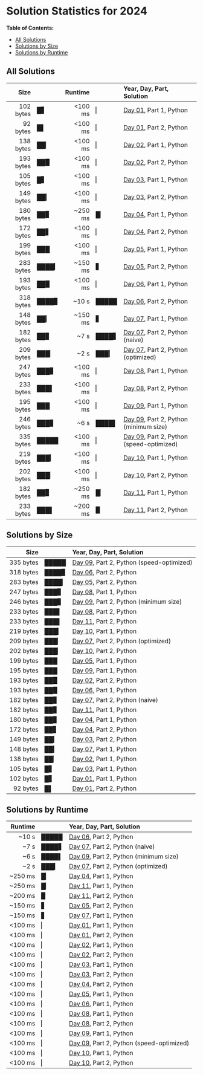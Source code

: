 # Solution Statistics for 2024
<!-- automatically generated file, do not edit! -->
**Table of Contents:**
- [All Solutions](#all-solutions)
- [Solutions by Size](#solutions-by-size)
- [Solutions by Runtime](#solutions-by-runtime)


## All Solutions

|       Size |       | Runtime |       | Year, Day, Part, Solution
|-----------:|:------|--------:|:------|:-------------------------
|  102 bytes | █▋    | <100 ms | ▏     | [Day 01](01), Part 1, Python
|   92 bytes | █▌    | <100 ms | ▏     | [Day 01](01), Part 2, Python
|  138 bytes | ██▏   | <100 ms | ▏     | [Day 02](02), Part 1, Python
|  193 bytes | ██▉   | <100 ms | ▏     | [Day 02](02), Part 2, Python
|  105 bytes | █▋    | <100 ms | ▏     | [Day 03](03), Part 1, Python
|  149 bytes | ██▎   | <100 ms | ▏     | [Day 03](03), Part 2, Python
|  180 bytes | ██▊   | ~250 ms | █▏    | [Day 04](04), Part 1, Python
|  172 bytes | ██▋   | <100 ms | ▏     | [Day 04](04), Part 2, Python
|  199 bytes | ███   | <100 ms | ▏     | [Day 05](05), Part 1, Python
|  283 bytes | ████▎ | ~150 ms | ▋     | [Day 05](05), Part 2, Python
|  193 bytes | ██▉   | <100 ms | ▏     | [Day 06](06), Part 1, Python
|  318 bytes | ████▊ |   ~10 s | █████ | [Day 06](06), Part 2, Python
|  148 bytes | ██▎   | ~150 ms | ▋     | [Day 07](07), Part 1, Python
|  182 bytes | ██▊   |    ~7 s | ████▋ | [Day 07](07), Part 2, Python (naive)
|  209 bytes | ███▏  |    ~2 s | ███▎  | [Day 07](07), Part 2, Python (optimized)
|  247 bytes | ███▊  | <100 ms | ▏     | [Day 08](08), Part 1, Python
|  233 bytes | ███▌  | <100 ms | ▏     | [Day 08](08), Part 2, Python
|  195 bytes | ███   | <100 ms | ▏     | [Day 09](09), Part 1, Python
|  246 bytes | ███▊  |    ~6 s | ████▌ | [Day 09](09), Part 2, Python (minimum size)
|  335 bytes | █████ | <100 ms | ▏     | [Day 09](09), Part 2, Python (speed-optimized)
|  219 bytes | ███▎  | <100 ms | ▏     | [Day 10](10), Part 1, Python
|  202 bytes | ███▏  | <100 ms | ▏     | [Day 10](10), Part 2, Python
|  182 bytes | ██▊   | ~250 ms | █▏    | [Day 11](11), Part 1, Python
|  233 bytes | ███▌  | ~200 ms | ▉     | [Day 11](11), Part 2, Python


## Solutions by Size

|       Size |       | Year, Day, Part, Solution
|-----------:|:------|:-------------------------
|  335 bytes | █████ | [Day 09](09), Part 2, Python (speed-optimized)
|  318 bytes | ████▊ | [Day 06](06), Part 2, Python
|  283 bytes | ████▎ | [Day 05](05), Part 2, Python
|  247 bytes | ███▊  | [Day 08](08), Part 1, Python
|  246 bytes | ███▊  | [Day 09](09), Part 2, Python (minimum size)
|  233 bytes | ███▌  | [Day 08](08), Part 2, Python
|  233 bytes | ███▌  | [Day 11](11), Part 2, Python
|  219 bytes | ███▎  | [Day 10](10), Part 1, Python
|  209 bytes | ███▏  | [Day 07](07), Part 2, Python (optimized)
|  202 bytes | ███▏  | [Day 10](10), Part 2, Python
|  199 bytes | ███   | [Day 05](05), Part 1, Python
|  195 bytes | ███   | [Day 09](09), Part 1, Python
|  193 bytes | ██▉   | [Day 02](02), Part 2, Python
|  193 bytes | ██▉   | [Day 06](06), Part 1, Python
|  182 bytes | ██▊   | [Day 07](07), Part 2, Python (naive)
|  182 bytes | ██▊   | [Day 11](11), Part 1, Python
|  180 bytes | ██▊   | [Day 04](04), Part 1, Python
|  172 bytes | ██▋   | [Day 04](04), Part 2, Python
|  149 bytes | ██▎   | [Day 03](03), Part 2, Python
|  148 bytes | ██▎   | [Day 07](07), Part 1, Python
|  138 bytes | ██▏   | [Day 02](02), Part 1, Python
|  105 bytes | █▋    | [Day 03](03), Part 1, Python
|  102 bytes | █▋    | [Day 01](01), Part 1, Python
|   92 bytes | █▌    | [Day 01](01), Part 2, Python


## Solutions by Runtime

| Runtime |       | Year, Day, Part, Solution
|--------:|:------|:-------------------------
|   ~10 s | █████ | [Day 06](06), Part 2, Python
|    ~7 s | ████▋ | [Day 07](07), Part 2, Python (naive)
|    ~6 s | ████▌ | [Day 09](09), Part 2, Python (minimum size)
|    ~2 s | ███▎  | [Day 07](07), Part 2, Python (optimized)
| ~250 ms | █▏    | [Day 04](04), Part 1, Python
| ~250 ms | █▏    | [Day 11](11), Part 1, Python
| ~200 ms | ▉     | [Day 11](11), Part 2, Python
| ~150 ms | ▋     | [Day 05](05), Part 2, Python
| ~150 ms | ▋     | [Day 07](07), Part 1, Python
| <100 ms | ▏     | [Day 01](01), Part 1, Python
| <100 ms | ▏     | [Day 01](01), Part 2, Python
| <100 ms | ▏     | [Day 02](02), Part 1, Python
| <100 ms | ▏     | [Day 02](02), Part 2, Python
| <100 ms | ▏     | [Day 03](03), Part 1, Python
| <100 ms | ▏     | [Day 03](03), Part 2, Python
| <100 ms | ▏     | [Day 04](04), Part 2, Python
| <100 ms | ▏     | [Day 05](05), Part 1, Python
| <100 ms | ▏     | [Day 06](06), Part 1, Python
| <100 ms | ▏     | [Day 08](08), Part 1, Python
| <100 ms | ▏     | [Day 08](08), Part 2, Python
| <100 ms | ▏     | [Day 09](09), Part 1, Python
| <100 ms | ▏     | [Day 09](09), Part 2, Python (speed-optimized)
| <100 ms | ▏     | [Day 10](10), Part 1, Python
| <100 ms | ▏     | [Day 10](10), Part 2, Python
